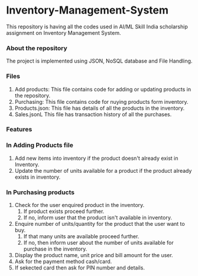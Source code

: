 # Inventory-Management-System
This repository is having all the codes used in AI/ML Skill India scholarship assignment on Inventory Management System. 

### About the repository
The project is implemented using JSON, NoSQL database and File Handling.

### Files 
1. Add products: This file contains code for adding or updating products in the repository.
2. Purchasing: This file contains code for nuying products form inventory.
3. Products.json: This file has details of all the products in the inventory.
4. Sales.jsonL This file has transaction history of all the purchases.

### Features 
### In Adding Products file
1. Add new items into inventory if the product doesn't already exist in Inventory.
2. Update the number of units available for a product if the product already exists in inventory.
### In Purchasing products
1. Check for the user enquired product in the inventory.
    1. If product exists proceed further.
    2. If no, inform user that the product isn't available in inventory.
2. Enquire number of units/quantity for the product that the user want to buy.
    1. If that many units are available proceed further.
    2. If no, then inform user about the number of units available for purchase in the inventory.
3. Display the product name, unit price and bill amount for the user.
4. Ask for the payment method cash/card. 
5. If sekected card then ask for PIN number and details.
